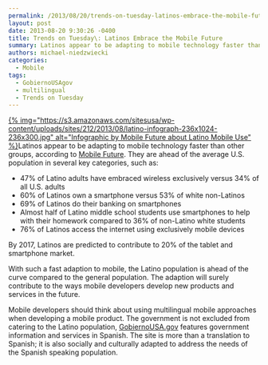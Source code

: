 ```yaml
---
permalink: /2013/08/20/trends-on-tuesday-latinos-embrace-the-mobile-future/
layout: post
date: 2013-08-20 9:30:26 -0400
title: Trends on Tuesday\: Latinos Embrace the Mobile Future
summary: Latinos appear to be adapting to mobile technology faster than other groups, according to Mobile Future. They are ahead of the average U.S. population in several key categories, such as\: 47% of Latino adults have embraced wireless exclusively versus 34% of all U.S. adults 60%
authors: michael-niedzwiecki
categories:
  - Mobile
tags:
  - GobiernoUSAgov
  - multilingual
  - Trends on Tuesday
---
```


[{% img="https://s3.amazonaws.com/sitesusa/wp-content/uploads/sites/212/2013/08/latino-infograph-236x1024-236x300.jpg" alt="Infographic by Mobile Future about Latino Mobile Use" %}](https://s3.amazonaws.com/sitesusa/wp-content/uploads/sites/212/2013/08/latino-infograph-236x1024.jpg)Latinos appear to be adapting to mobile technology faster than other groups, according to [Mobile Future](http://mobilefuture.org/newsroom/infographic-latinos-embrace-the-mobile-future/). They are ahead of the average U.S. population in several key categories, such as:

  * 47% of Latino adults have embraced wireless exclusively versus 34% of all U.S. adults
  * 60% of Latinos own a smartphone versus 53% of white non-Latinos
  * 69% of Latinos do their banking on smartphones
  * Almost half of Latino middle school students use smartphones to help with their homework compared to 36% of non-Latino white students
  * 76% of Latinos access the internet using exclusively mobile devices

By 2017, Latinos are predicted to contribute to 20% of the tablet and smartphone market.

With such a fast adaption to mobile, the Latino population is ahead of the curve compared to the general population. The adaption will surely contribute to the ways mobile developers develop new products and services in the future.

Mobile developers should think about using multilingual mobile approaches when developing a mobile product. The government is not excluded from catering to the Latino population, [GobiernoUSA.gov](http://apps.gobiernousa.gov/?v=all)  features government information and services in Spanish. The site is more than a translation to Spanish; it is also socially and culturally adapted to address the needs of the Spanish speaking population.